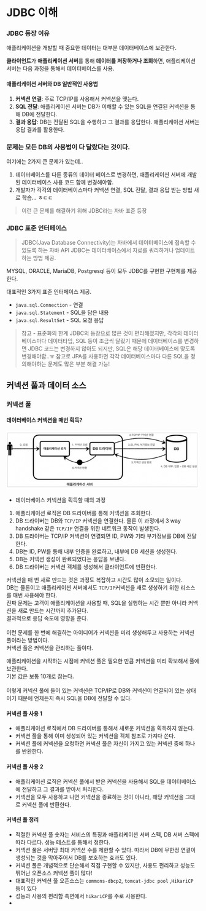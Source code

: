 # JDBC 이해

### JDBC 등장 이유

애플리케이션을 개발할 때 중요한 데이터는 대부분 데이터베이스에 보관한다.

**클라이언트**가 **애플리케이션 서버**를 통해 **데이터를 저장하거나 조회**하면, 애플리케이션 서버는 다음 과정을 통해서 데이터베이스를 사용.


#### 애플리케이션 서버와 DB 일반적인 사용법 
1. **커넥션 연결**: 주로 TCP/IP를 사용해서 커넥션을 맺는다.
2. **SQL 전달**: 애플리케이션 서버는 DB가 이해할 수 있는 SQL을 연결된 커넥션을 통해 DB에 전달한다.
3. **결과 응답**: DB는 전달된 SQL을 수행하고 그 결과를 응답한다. 애플리케이션 서버는 응답 결과를 활용한다.

### 문제는 모든 DB의 사용법이 다 달랐다는 것이다.

여기에는 2가지 큰 문제가 있는데..

1. 데이터베이스를 다른 종류의 데이터 베이스로 변경하면, 애플리케이션 서버에 개발된 데이터베이스 사용 코드 함께 변경해야함.
2. 개발자가 각각의 데이터베이스마다 커넥션 연결, SQL 전달, 결과 응답 받는 방법 새로 학습… ㅎㄷㄷ

> 이런 큰 문제를 해결하기 위해 JDBC라는 자바 표준 등장
>

### JDBC 표준 인터페이스

> JDBC(Java Database Connectivity)는 자바에서 데이터베이스에 접속할 수 있도록 하는 자바 API
JDBC는 데이터베이스에서 자료를 쿼리하거나 업데이트하는 방법 제공.

MYSQL, ORACLE, MariaDB, Postgresql 등이 모두 JDBC를 구현한 구현체를 제공한다.

대표적인 3가지 표준 인터페이스 제공.

- `java.sql.Connection` - 연결
- `java.sql.Statement` - SQL을 담은 내용
- `java.sql.ResultSet` - SQL 요청 응답

> 참고 - 표준화의 한계
JDBC의 등장으로 많은 것이 편리해졌지만, 각각의 데이터베이스마다 데이터타입, SQL 등이 조금씩 달랐기 때문에 데이터베이스를 변경하면 JDBC 코드는 변경하지 않아도 되지만, SQL은 해당 데이터베이스에 맞도록 변경해야함..ㅠ
참고로 JPA를 사용하면 각각 데이터베이스마다 다른 SQL을 정의해야하는 문제도 많은 부분 해결 가능!

## 커넥션 풀과 데이터 소스
### 커넥션 풀
#### 데이터베이스 커넥션을 매번 획득?
![](database_connection.png)
- 데이터베이스 커넥션을 획득할 때의 과정
1. 애플리케이션 로직은 DB 드라이버를 통해 커넥션을 조회한다.
2. DB 드라이버는 DB와 `TCP/IP` 커넥션을 연결한다. 물론 이 과정에서 3 way handshake 같은 `TCP/IP` 연결을 위한 네트워크 동작이 발생한다.
3. DB 드라이버는 TCP/IP 커넥션이 연결되면 ID, PW와 기타 부가정보를 DB에 전달한다.
4. DB는 ID, PW를 통해 내부 인증을 완료하고, 내부에 DB 세션을 생성한다.
5. DB는 커넥션 생성이 완료되었다는 응답을 보낸다.
6. DB 드라이버는 커넥션 객체를 생성해서 클라이언트에 반환한다.

커넥션을 매 번 새로 만드는 것은 과정도 복잡하고 시간도 많이 소모되는 일이다.<br>
DB는 물론이고 애플리케이션 서버에서도 `TCP/IP`커넥션을 새로 생성하기 위한 리소스를 매번 사용해야 한다.<br>
진짜 문제는 고객이 애플리케이션을 사용할 때, SQL을 실행하는 시간 뿐만 아니라 커넥션을 새로 만드는 시간까지 추가된다.<br>
결과적으로 응답 속도에 영향을 준다.<br>
<br>
이런 문제를 한 번에 해결하는 아이디어가 커넥션을 미리 생성해두고 사용하는 커넥션 풀이라는 방법이다.<br>
커넥션 풀은 커넥션을 관리하는 풀이다.
<br>

애플리케이션을 시작하는 시점에 커넥션 풀은 필요한 만큼 커넥션을 미리 확보해서 풀에 보관한다.<br>
기본 값은 보통 10개로 잡는다.
<br><br>
이렇게 커넥션 풀에 들어 있는 커넥션은 TCP/IP로 DB와 커넥션이 연결되어 있는 상태이기 때문에 언제든지 즉시 SQL을 DB에 전달할 수 있다.
<br>
#### 커넥션 풀 사용 1
- 애플리케이션 로직에서 DB 드라이버를 통해서 새로운 커넥션을 획득하지 않는다.
- 커넥션 풀을 통해 이미 생성되어 있는 커넥션을 객체 참조로 가져다 쓴다.
- 커넥션 풀에 커넥션을 요청하면 커넥션 풀은 자신이 가지고 있는 커넥션 중에 하나를 반환한다.
#### 커넥션 풀 사용 2
- 애플리케이션 로직은 커넥션 풀에서 받은 커넥션을 사용해서 SQL을 데이터베이스에 전달하고 그 결과를 받아서 처리한다.
- 커넥션을 모두 사용하고 나면 커넥션을 종료하는 것이 아니라, 해당 커넥션을 그대로 커넥션 풀에 반환한다.

#### 커넥션 풀 정리
- 적절한 커넥션 풀 숫자는 서비스의 특징과 애플리케이션 서버 스펙, DB 서버 스펙에 따라 다르다. 성능 테스트를 통해서 정한다.
- 커넥션 풀은 서버당 최대 커넥션 수를 제한할 수 있다. 따라서 DB에 무한정 연결이 생성되는 것을 막아주어서 DB를 보호하는 효과도 있다.
- 커넥션 풀은 개념적으로 단순해서 직접 구현할 수 있지만, 사용도 편리하고 성능도 뛰어난 오픈소스 커넥션 풀이 많다!
- 대표적인 커넥션 풀 오픈소스는 `commons-dbcp2`, `tomcat-jdbc pool` ,`HikariCP` 등이 있다
- 성능과 사용의 편리함 측면에서 `hikariCP`를 주로 사용한다. 
- 